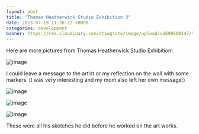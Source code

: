 ```yaml
---
layout: post
title: "Thomas Heatherwick Studio Exhibition 3"
date: 2023-07-19 11:26:22 +0000
categories: development
banner: https://res.cloudinary.com/dtiwg4oto/image/upload/v1698600147/%EA%B7%B8%EB%A6%BC27_oxkjys.png
---
```


Here are more pictures from Thomas Heatherwick Studio Exhibition!

![image](https://res.cloudinary.com/dtiwg4oto/image/upload/v1698600155/%EA%B7%B8%EB%A6%BC30_khtpim.png)

I could leave a message to the artist or my reflection on the wall with some markers. It was very interesting and my mom also left her own message:)

![image](https://res.cloudinary.com/dtiwg4oto/image/upload/v1698600153/%EA%B7%B8%EB%A6%BC29_f06qu9.png)

![image](https://res.cloudinary.com/dtiwg4oto/image/upload/v1698600147/%EA%B7%B8%EB%A6%BC27_oxkjys.png)

![image](https://res.cloudinary.com/dtiwg4oto/image/upload/v1698600144/%EA%B7%B8%EB%A6%BC31_hdcwgx.png)

These were all his sketches he did before he worked on the art works.
